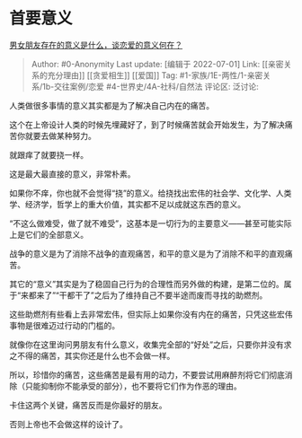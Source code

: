 # 首要意义
[男女朋友存在的意义是什么，谈恋爱的意义何在？](https://www.zhihu.com/question/61467321/answer/2550023022)

> Author: #0-Anonymity
> Last update: [编辑于 2022-07-01]
> Link: [[亲密关系的充分理由]] [[贪爱相生]] [[爱国]]
> Tag: #1-家族/1E-两性/1-亲密关系/1b-交往案例/恋爱 #4-世界史/4A-社科/自然法
> 评论区:
> 泛讨论:

人类做很多事情的意义其实都是为了解决自己内在的痛苦。

这个在上帝设计人类的时候先埋藏好了，到了时候痛苦就会开始发生，为了解决痛苦你就要去做某种努力。

就跟痒了就要挠一样。

这是最大最直接的意义，非常朴素。

如果你不痒，你也就不会觉得“挠”的意义。给挠找出宏伟的社会学、文化学、人类学、经济学，哲学上的重大价值，其实都不足以成就这东西的意义。

“不这么做难受，做了就不难受”，这基本是一切行为的主要意义——甚至可能实际上是它们的全部意义。

战争的意义是为了消除不战争的直观痛苦，和平的意义是为了消除不和平的直观痛苦。

其它的“意义”其实是为了稳固自己行为的合理性而另外做的构建，是第二位的。属于“来都来了”“干都干了”之后为了维持自己不要半途而废而寻找的助燃剂。

这些助燃剂有些看上去非常宏伟，但实际上如果你没有内在的痛苦，只凭这些宏伟事物是很难迈过行动的门槛的。

就像你在这里询问男朋友有什么意义，收集完全部的“好处”之后，只要你并没有求之不得的痛苦，其实你还是什么也不会做一样。

所以，珍惜你的痛苦，这些痛苦是最有用的动力，不要尝试用麻醉剂将它们彻底消除（只能抑制你不能承受的部分），也不要将它们作为作恶的理由。

卡住这两个关键，痛苦反而是你最好的朋友。

否则上帝也不会做这样的设计了。
